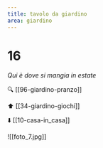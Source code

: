 ```yaml
---
title: tavolo da giardino
area: giardino
---
```

# 16
_Qui è dove si mangia in estate_

🔍 [[96-giardino-pranzo]]

⬆️ [[34-giardino-giochi]]

⬇️ [[10-casa-in_casa]]

![[foto_7.jpg]]